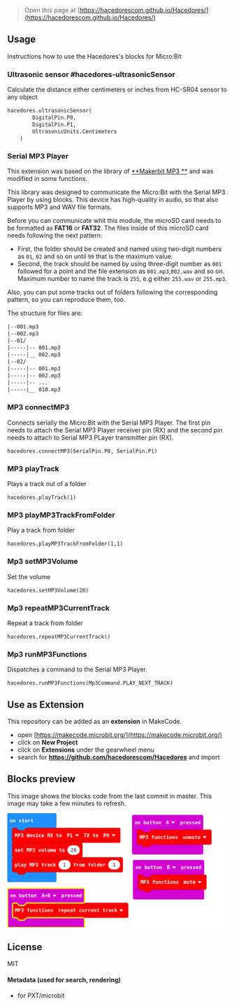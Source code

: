 
> Open this page at [https://hacedorescom.github.io/Hacedores/](https://hacedorescom.github.io/Hacedores/)

## Usage

Instructions how to use the Hacedores's blocks for Micro:Bit

### Ultrasonic sensor #hacedores-ultrasonicSensor

Calculate the distance either centimeters or inches from HC-SR04 sensor to any object

```sig
hacedores.ultrasonicSensor(
        DigitalPin.P0,
        DigitalPin.P1,
        UltrasonicUnits.Centimeters
    )
```
### Serial MP3 Player 

This extension was based on the library of [**Makerbit MP3 **](https://github.com/1010Technologies/pxt-makerbit-mp3) and was modified in some functions.

This library was designed to communicate the Micro:Bit with the Serial MP3 Player by using blocks. This device has high-quality in audio, so that also supports MP3 and WAV file formats.

Before you can communicate whit this module, the microSD card needs to be formatted as **FAT16** or **FAT32**. The files inside of this microSD card needs following the next pattern:

- First, the folder should be created and named using two-digit numbers as `01`, `02` and so on until `99` that is the maximum value.
- Second, the track should be named by using three-digit number as `001` followed for a point and the file extension as `001.mp3`,`002.wav` and so on. Maximum number to name the track is `255`, e.g either `255.wav` or `255.mp3`.

Also, you can put some tracks out of folders following the corresponding pattern, so you can reproduce them, too. 

The structure for files are:
```
|--001.mp3       
|--002.mp3
|--01/
|-----|-- 001.mp3
|-----|__ 002.mp3
|--02/
|-----|-- 001.mp3
|-----|-- 002.mp3
|-----|-- ...
|-----|__ 010.mp3
```
### MP3 connectMP3

Connects serially the Micro:Bit with the Serial MP3 Player. The first pin needs to attach the Serial MP3 Player receiver pin (RX) and the second pin needs to attach to Serial MP3 PLayer transmitter pin (RX).
```
hacedores.connectMP3(SerialPin.P0, SerialPin.P1)
```

### MP3 playTrack

Plays a track out of a folder

```
hacedores.playTrack(1)
```
### MP3 playMP3TrackFromFolder

Play a track from folder

```
hacedores.playMP3TrackFromFolder(1,1)
```
### Mp3 setMP3Volume

Set the volume

```
hacedores.setMP3Volume(20)
```
### Mp3 repeatMP3CurrentTrack

Repeat a track from folder

```
hacedores.repeatMP3CurrentTrack()
```
### Mp3 runMP3Functions

Dispatches a command to the Serial MP3 Player.

```
hacedores.runMP3Functions(Mp3Command.PLAY_NEXT_TRACK)
```

## Use as Extension

This repository can be added as an **extension** in MakeCode.

* open [https://makecode.microbit.org/](https://makecode.microbit.org/)
* click on **New Project**
* click on **Extensions** under the gearwheel menu
* search for **https://github.com/hacedorescom/Hacedores** and import

## Blocks preview

This image shows the blocks code from the last commit in master.
This image may take a few minutes to refresh.

![A rendered view of the blocks](https://github.com/hacedorescom/Hacedores/raw/master/.github/makecode/blocks.png)

## License

MIT

#### Metadata (used for search, rendering)

* for PXT/microbit
<script src="https://makecode.com/gh-pages-embed.js"></script><script>makeCodeRender("{{ site.makecode.home_url }}", "{{ site.github.owner_name }}/{{ site.github.repository_name }}");</script>
